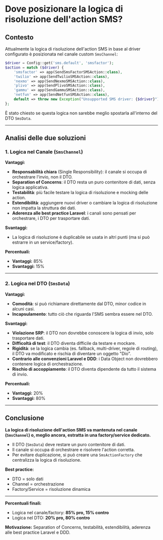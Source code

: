# Dove posizionare la logica di risoluzione dell'action SMS?

## Contesto

Attualmente la logica di risoluzione dell'action SMS in base al driver configurato è posizionata nel canale custom `SmsChannel`:

```php
$driver = Config::get('sms.default', 'smsfactor');
$action = match ($driver) {
    'smsfactor' => app(SendSmsFactorSMSAction::class),
    'twilio' => app(SendTwilioSMSAction::class),
    'nexmo' => app(SendNexmoSMSAction::class),
    'plivo' => app(SendPlivoSMSAction::class),
    'gammu' => app(SendGammuSMSAction::class),
    'netfun' => app(SendNetfunSMSAction::class),
    default => throw new Exception("Unsupported SMS driver: {$driver}"),
};
```

È stato chiesto se questa logica non sarebbe meglio spostarla all'interno del DTO `SmsData`.

---

## Analisi delle due soluzioni

### 1. Logica nel Canale (`SmsChannel`)

**Vantaggi:**
- **Responsabilità chiara** (Single Responsibility): il canale si occupa di orchestrare l'invio, non il DTO.
- **Separation of Concerns**: il DTO resta un puro contenitore di dati, senza logica applicativa.
- **Testabilità**: più facile testare la logica di risoluzione e mocking delle action.
- **Estendibilità**: aggiungere nuovi driver o cambiare la logica di risoluzione non impatta la struttura dei dati.
- **Aderenza alle best practice Laravel**: i canali sono pensati per orchestrare, i DTO per trasportare dati.

**Svantaggi:**
- La logica di risoluzione è duplicabile se usata in altri punti (ma si può estrarre in un service/factory).

**Percentuali:**
- **Vantaggi:** 85%
- **Svantaggi:** 15%

---

### 2. Logica nel DTO (`SmsData`)

**Vantaggi:**
- **Comodità**: si può richiamare direttamente dal DTO, minor codice in alcuni casi.
- **Incapsulamento**: tutto ciò che riguarda l'SMS sembra essere nel DTO.

**Svantaggi:**
- **Violazione SRP**: il DTO non dovrebbe conoscere la logica di invio, solo trasportare dati.
- **Difficoltà di test**: il DTO diventa difficile da testare e mockare.
- **Rigidità**: se la logica cambia (es. fallback, multi-driver, regole di routing), il DTO va modificato e rischia di diventare un oggetto "Dio".
- **Contrario alle convenzioni Laravel e DDD**: i Data Object non dovrebbero contenere logica di orchestrazione.
- **Rischio di accoppiamento**: il DTO diventa dipendente da tutto il sistema di invio.

**Percentuali:**
- **Vantaggi:** 20%
- **Svantaggi:** 80%

---

## Conclusione

**La logica di risoluzione dell'action SMS va mantenuta nel canale (`SmsChannel`) o, meglio ancora, estratta in una factory/service dedicato.**

- Il DTO (`SmsData`) deve restare un puro contenitore di dati.
- Il canale si occupa di orchestrare e risolvere l'action corretta.
- Per evitare duplicazione, si può creare una `SmsActionFactory` che centralizza la logica di risoluzione.

**Best practice:**
- DTO = solo dati
- Channel = orchestrazione
- Factory/Service = risoluzione dinamica

---

**Percentuali finali:**
- Logica nel canale/factory: **85% pro, 15% contro**
- Logica nel DTO: **20% pro, 80% contro**

**Motivazione:** Separation of Concerns, testabilità, estendibilità, aderenza alle best practice Laravel e DDD. 
